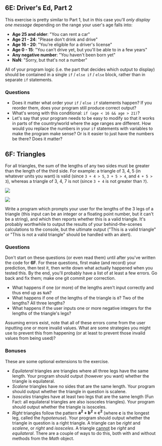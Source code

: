 


## 6E: Driver's Ed, Part 2

This exercise is pretty similar to Part 1, but in this case you'll *only display one message* depending on the range your user's age falls into:

- **Age 25 and older**: "You can rent a car"
- **Age 21 - 24**: "Please don't drink and drive"
- **Age 16 - 20**: "You're eligible for a driver's license"
- **Age 0 - 15**: "You can't drive yet, but you'll be able to in a few years"
- **Any negative number**: "You haven't been born yet"
- **NaN**: "Sorry, but that's not a number"

All of your program logic (i.e. the part that decides which output to display) should be contained in a single `if` / `else if` / `else` block, rather than in separate `if` statements.

### Questions

- Does it matter what order your `if` / `else if` statements happen? If you reorder them, does your program still produce correct output?
- What's wrong with this conditional: `if (age < 16 && age > 21)`?
- Let's say that your program needs to be easy to modify so that it works in parts of the country/world where the age ranges are different. How would you replace the numbers in your `if` statements with variables to make the program make sense? Or is it easier to just have the numbers be there? Does it matter?

## 6F: Triangles

For all triangles, the sum of the lengths of any two sides must be greater than the length of the third side. For example: a triangle of 3, 4, 5 (in whatever units you want) is valid (since `3 + 4 > 5`, `3 + 5 > 4`, and `4 + 5 > 3`), whereas a triangle of 3, 4, 7 is not (since `3 + 4` is not greater than `7`).

![](http://cl.ly/brne/triangle-inequality-demonstration2.png)

![](http://cl.ly/brHB/tumblr_inline_mlryndqmmW1qio24w.png)

Write a program which prompts your user for the lengths of the 3 legs of a triangle (this input can be an integer or a floating point number, but it can't be a string), and which then reports whether this is a valid triangle. It's probably worthwhile to output the results of your behind-the-scenes calculations to the console, but the ultimate output ("This is a valid triangle" or "This is not a valid triangle" should be handled with an alert).

### Questions

Don't start on these questions (or even read them) until after you've written the code for **6F**. For these questions, first make (and record) your prediction, then test it, then write down what actually happened when you tested this. By the end, you'll probably have a list of at least a few errors. Go back and fix them; make one git commit per correction.

- What happens if one (or more) of the lengths aren't input correctly and thus end up as `NaN`?
- What happens if one of the lengths of the triangle is `0`? Two of the lengths? All three lengths?
- What happens if the user inputs one or more negative integers for the lengths of the triangle's legs?

Assuming errors exist, note that all of these errors come from the user inputting one or more invalid values. What are some strategies you might use to prevent this from happening (or at least to prevent those invalid values from being used)?

### Bonuses

These are some optional extensions to the exercise.

- *Equilateral* triangles are triangles where all three legs have the same length. Your program should output (however you want) whether the triangle is equilateral.
- *Scalene* triangles have no sides that are the same length. Your program should output whether the triangle in question is scalene.
- *Isosceles* triangles have at least two legs that are the same length (Fun Fact: all equilateral triangles are also isosceles triangles). Your program should output whether the triangle is isosceles.
- *Right* triangles follow the pattern **a<sup>2</sup> + b<sup>2</sup> = c<sup>2</sup>** (where **c** is the longest leg, called the *hypotenuse*). Your program should output whether the triangle in question is a right triangle. A triangle can be *right* and *scalene*, or *right* and *isosceles*. A triangle <u>cannot</u> be *right* and *equilateral*. There are a couple of ways to do this, both with and without methods from the *Math* object.